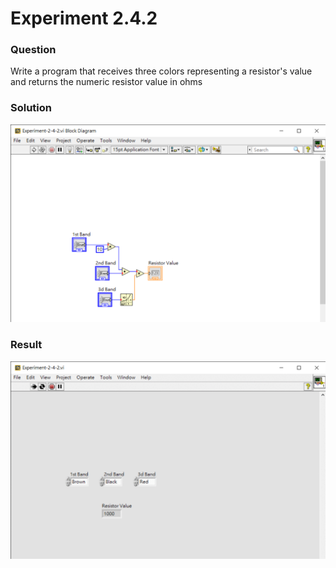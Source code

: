 # Experiment 2.4.2
### Question
Write a program that receives three colors representing a resistor's value and returns the numeric resistor value in ohms

### Solution
![Solution](https://github.com/Offliners/NTNU-ME-Automatic-Control-Lab/blob/master/Week%202/Experiment%202-4-2/Solution.png)

### Result
![Result](https://github.com/Offliners/NTNU-ME-Automatic-Control-Lab/blob/master/Week%202/Experiment%202-4-2/Result.gif)
